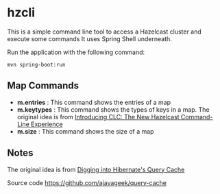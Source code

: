 # hzcli

This is a simple command line tool to access a Hazelcast cluster and execute some commands
It uses Spring Shell underneath.

Run the application with the following command:
```
mvn spring-boot:run
```

## Map Commands
* **m.entries** : This command shows the entries of a map
* **m.keytypes** : This command shows the types of keys in a map.  The original idea is from [Introducing CLC: The New Hazelcast Command-Line Experience](https://hazelcast.com/blog/introducing-clc-the-new-hazelcast-command-line-experience/)
* **m.size** : This command shows the size of a map

## Notes
The original idea is from [Digging into Hibernate's Query Cache](https://blog.frankel.ch/digging-hibernate-query-cache/)

Source code
https://github.com/ajavageek/query-cache